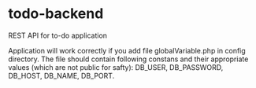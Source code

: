 # todo-backend
REST API for to-do application

Application will work correctly if you add file globalVariable.php in config directory.
The file should contain following constans and their appropriate values (which are not public for safty): DB_USER, DB_PASSWORD, DB_HOST, DB_NAME, DB_PORT.
